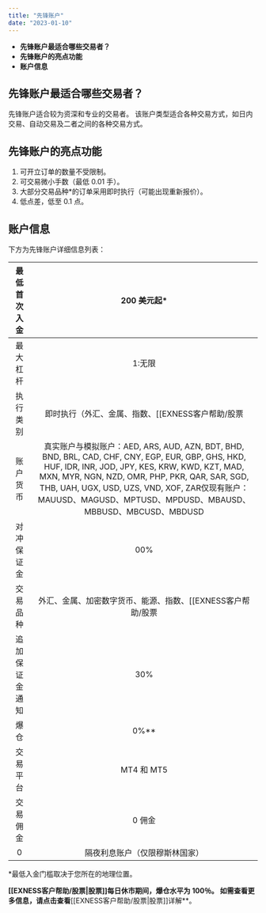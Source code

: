 ```yaml
---
title: "先锋账户"
date: "2023-01-10"
---
```


- **先锋账户最适合哪些交易者？**
- **先锋账户的亮点功能**
- **账户信息**

## 先锋账户最适合哪些交易者？

先锋账户适合较为资深和专业的交易者。 该账户类型适合各种交易方式，如日内交易、自动交易及二者之间的各种交易方式。

## 先锋账户的亮点功能

1. 可开立订单的数量不受限制。
2. 可交易微小手数（最低 0.01 手）。
3. 大部分交易品种*的订单采用即时执行（可能出现重新报价）。
4. 低点差，低至 0.1 点。

## 账户信息

下方为先锋账户详细信息列表：

| 最低首次入金| 200 美元起*|
|:--------:|:------:|
| 最大杠杆| 1:无限|
| 执行类别| 即时执行（外汇、金属、指数、[[EXNESS客户帮助/股票|股票]]、能源）市价执行（加密数字货币）|
| 账户货币| 真实账户与模拟账户：AED, ARS, AUD, AZN, BDT, BHD, BND, BRL, CAD, CHF, CNY, EGP, EUR, GBP, GHS, HKD, HUF, IDR, INR, JOD, JPY, KES, KRW, KWD, KZT, MAD, MXN, MYR, NGN, NZD, OMR, PHP, PKR, QAR, SAR, SGD, THB, UAH, UGX, USD, UZS, VND, XOF, ZAR仅现有账户：MAUUSD、MAGUSD、MPTUSD、MPDUSD、MBAUSD、MBBUSD、MBCUSD、MBDUSD |
| 对冲保证金 | 00% |
| 交易品种| 外汇、金属、加密数字货币、能源、指数、[[EXNESS客户帮助/股票|股票]] |
| 追加保证金通知 | 30% |
| 爆仓| 0%**|
| 交易平台| MT4 和 MT5 |
| 交易佣金| 0 佣金|
| 0 | 隔夜利息账户（仅限穆斯林国家） | 支持|


*最低入金门槛取决于您所在的地理位置。

**[[EXNESS客户帮助/股票|股票]]**每日休市**期间，爆仓水平为 100％。 如需查看更多信息，请点击查看**[[EXNESS客户帮助/股票|股票]]详解**。
